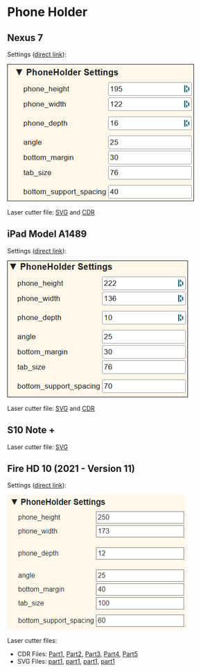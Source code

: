 # Phone Holder

## Nexus 7

Settings ([direct link](https://festi.info/boxes.py/PhoneHolder?FingerJoint_angle=90.0&FingerJoint_style=rectangular&FingerJoint_surroundingspaces=2.0&FingerJoint_edge_width=1.0&FingerJoint_finger=2.0&FingerJoint_play=0.0&FingerJoint_space=2.0&FingerJoint_width=1.0&phone_height=195&phone_width=122&phone_depth=16&angle=25&bottom_margin=30&tab_size=76&bottom_support_spacing=40&thickness=3.0&format=svg&tabs=0.0&debug=0&labels=0&labels=1&reference=100&burn=0.1&render=1)):

![_nexus7_holder_lasercut](_nexus7_holder.png)

Laser cutter file: [SVG](_nexus7_holder.svg) and [CDR](_nexus7_holder.cdr)

## iPad Model A1489

Settings ([direct link](https://festi.info/boxes.py/PhoneHolder?FingerJoint_angle=90.0&FingerJoint_style=rectangular&FingerJoint_surroundingspaces=2.0&FingerJoint_edge_width=1.0&FingerJoint_finger=2.0&FingerJoint_play=0.0&FingerJoint_space=2.0&FingerJoint_width=1.0&phone_height=222&phone_width=136&phone_depth=10&angle=25&bottom_margin=30&tab_size=76&bottom_support_spacing=70&thickness=3.0&format=svg&tabs=0.0&debug=0&labels=0&labels=1&reference=100&burn=0.1&render=1)):

![_ipad_holder](_ipad_holder.png)

Laser cutter file: [SVG](_ipad_holder.svg) and [CDR](_ipad_holder.cdr)

## S10 Note +

Laser cutter file: [SVG](_s10_note+.svg)

## Fire HD 10 (2021 - Version 11)

Settings ([direct link](https://www.festi.info/boxes.py/PhoneHolder?FingerJoint_angle=90.0&FingerJoint_style=rectangular&FingerJoint_surroundingspaces=2.0&FingerJoint_edge_width=1.0&FingerJoint_finger=2.0&FingerJoint_play=0.0&FingerJoint_space=2.0&FingerJoint_width=1.0&phone_height=250&phone_width=173&phone_depth=12&angle=25&bottom_margin=40&tab_size=100&bottom_support_spacing=60&thickness=3.0&format=svg&tabs=0.0&debug=0&labels=0&labels=1&reference=100&burn=0.1&render=1)):

![_fire_hd10-2021](_fire_hd10-2021.png)

Laser cutter files:

- CDR Files: [Part1](_fire_hd10-2021-part1.cdr), [Part2](_fire_hd10-2021-part1-cut.cdr), [Part3](_fire_hd10-2021-part1-raster.cdr), [Part4](_fire_hd10-2021-part2.cdr), [Part5](_fire_hd10-2021-part3.cdr)
- SVG Files: [part1](_fire_hd10-2021-part1_cut.svg), [part1](_fire_hd10-2021-part1-raster.svg), [part1](_fire_hd10-2021-part2.svg), [part1](_fire_hd10-2021-part3.svg)

